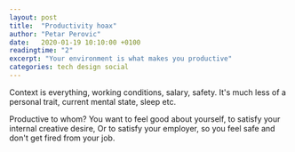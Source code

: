 ```yaml
---
layout: post
title:  "Productivity hoax"
author: "Petar Perovic"
date:   2020-01-19 10:10:00 +0100
readingtime: "2"
excerpt: "Your environment is what makes you productive"
categories: tech design social
---
```


Context is everything, working conditions, salary, safety. It's much less of a personal trait, current mental state, sleep etc.

Productive to whom? You want to feel good about yourself, to satisfy your internal creative desire, Or to satisfy your employer, so you feel safe and don't get fired from your job.